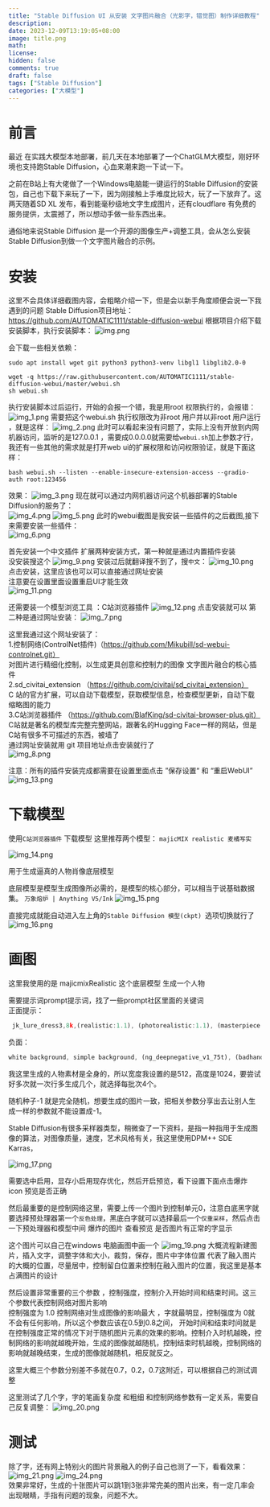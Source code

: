 ```yaml
---
title: "Stable Diffusion UI 从安装 文字图片融合（光影字，错觉图）制作详细教程"
description: 
date: 2023-12-09T13:19:05+08:00
image: title.png
math: 
license: 
hidden: false
comments: true
draft: false
tags: ["Stable Diffusion"]
categories: ["大模型"]
---
```

# 前言
最近 在实践大模型本地部署，前几天在本地部署了一个ChatGLM大模型，刚好环境也支持跑Stable Diffusion，心血来潮来跑一下试一下。

之前在B站上有大佬做了一个Windows电脑能一键运行的Stable Diffusion的安装包，自己也下载下来玩了一下，因为刚接触上手难度比较大，玩了一下放弃了。这两天随着SD XL 发布，看到能毫秒级地文字生成图片，还有cloudflare 有免费的服务提供，太震撼了，所以想动手做一些东西出来。


通俗地来说Stable Diffusion 是一个开源的图像生产+调整工具，会从怎么安装Stable Diffusion到做一个文字图片融合的示例。


# 安装
这里不会具体详细截图内容，会粗略介绍一下，但是会以新手角度顺便会说一下我遇到的问题
Stable Diffusion项目地址：https://github.com/AUTOMATIC1111/stable-diffusion-webui
根据项目介绍下载安装脚本，执行安装脚本：
![img.png](img.png)

会下载一些相关依赖：
```shell
sudo apt install wget git python3 python3-venv libgl1 libglib2.0-0

wget -q https://raw.githubusercontent.com/AUTOMATIC1111/stable-diffusion-webui/master/webui.sh
sh webui.sh
```
执行安装脚本过后运行，开始的会报一个错，我是用root 权限执行的，会报错：
![img_1.png](img_1.png)
需要把这个webui.sh 执行权限改为非root 用户并以非root 用户运行 ，就是这样：
![img_2.png](img_2.png)
此时可以看起来没有问题了，实际上没有开放到内网机器访问，监听的是127.0.0.1 ，需要成0.0.0.0就需要给`webui.sh`加上参数才行，我还有一些其他的需求就是打开web ui的扩展权限和访问权限验证，就是下面这样：
```shell
bash webui.sh --listen --enable-insecure-extension-access --gradio-auth root:123456 
```
效果：
![img_3.png](img_3.png)
现在就可以通过内网机器访问这个机器部署的Stable Diffusion的服务了：  
![img_4.png](img_4.png)
![img_5.png](img_5.png)
此时的webui截图是我安装一些插件的之后截图,接下来需要安装一些插件：  
![img_6.png](img_6.png)

首先安装一个中文插件
扩展两种安装方式，第一种就是通过内置插件安装   
没安装搜这个
![img_9.png](img_9.png)
安装过后就翻译搜不到了，搜`中文`：
![img_10.png](img_10.png)
点击安装，这里应该也可以可以直接通过网址安装      
注意要在设置里面设置重启UI才能生效     
![img_11.png](img_11.png)

还需要装一个模型浏览工具 ：C站浏览器插件
![img_12.png](img_12.png)
点击安装就可以
第二种是通过网址安装：
![img_7.png](img_7.png)

这里我通过这个网址安装了：    
1.控制网络(ControlNet插件)（https://github.com/Mikubill/sd-webui-controlnet.git）    
对图片进行精细化控制，以生成更具创意和控制力的图像 文字图片融合的核心插件    
2.sd_civitai_extension	（https://github.com/civitai/sd_civitai_extension）    
C 站的官方扩展，可以自动下载模型，获取模型信息，检查模型更新，自动下载缩略图的能力  
3.C站浏览器插件	（https://github.com/BlafKing/sd-civitai-browser-plus.git）   
C站就是著名的模型库完整完整网站，跟著名的Hugging Face一样的网站，但是C站有很多不可描述的东西，被墙了    
通过网址安装就用 git 项目地址点击安装就行了   
![img_8.png](img_8.png)

注意：所有的插件安装完成都需要在设置里面点击 ”保存设置“ 和 “重启WebUI”
![img_13.png](img_13.png)

# 下载模型
使用`C站浏览器插件` 下载模型
这里推荐两个模型：
`majicMIX realistic 麦橘写实` 

![img_14.png](img_14.png)

用于生成逼真的人物肖像底层模型

底层模型是模型生成图像所必需的，是模型的核心部分，可以相当于说基础数据集。
`万象熔炉 | Anything V5/Ink`
![img_15.png](img_15.png)


直接完成就能自动进入左上角的`Stable Diffusion 模型(ckpt) `选项切换就行了  
![img_16.png](img_16.png)

#  画图
这里我使用的是 majicmixRealistic 这个底层模型 生成一个人物

需要提示词prompt提示词，找了一些prompt社区里面的关键词   
正面提示：
```typescript
 jk_lure_dress3,8k,(realistic:1.1), (photorealistic:1.1), (masterpiece:1.1), (best quality:1.1), RAW photo, highres, ultra detailed, High detail RAW color photo,professional photograph,masterpiece, best quality,realistic,realskin,1girl,low_key,solo,lighting,long hair ,full body, standing,classroom, beautiful detailed eyes,natural lighting,, (detailed face:1.2),extremely beautiful face,
```
负面：
```typescript
white background, simple background, (ng_deepnegative_v1_75t), (badhandv4), (worst quality:2), (low quality:2), (normal quality:2), lowres, watermark, monochrome
```
我这里生成的人物素材是全身的，所以宽度我设置的是512，高度是1024，要尝试好多次就一次行多生成几个，就选择每批次4个。 

随机种子-1 就是完全随机，想要生成的图片一致，把相关参数分享出去让别人生成一样的参数就不能设置成-1。

Stable Diffusion有很多采样器类型，稍微查了一下资料，是指一种指用于生成图像的算法，对图像质量，速度，艺术风格有关，我这里使用DPM++ SDE Karras，


![img_17.png](img_17.png)

需要选中启用，显存小启用现存优化，然后开启预览，看下设置下面点击爆炸icon 预览是否正确

然后最重要的是控制网络这里，需要上传一个图片到控制单元0，注意白底黑字就要选择预处理器第一个`反色处理`，黑底白字就可以选择最后一个`仅重采样`，然后点击一下预处理器和模型中间 爆炸的图片 查看预览 是否图片有正常的字显示

这个图片可以自己在windows 电脑画图中画一个
![img_19.png](img_19.png)
大概流程新建图片，插入文字，调整字体和大小，裁剪，保存，图片中字体位置 代表了融入图片的大概的位置，尽量居中，控制留白位置来控制在融入图片的位置，我这里是基本占满图片的设计

然后设置非常重要的三个参数 ，控制强度，控制介入开始时间和结束时间。这三个参数代表控制网络对图片影响   
 控制强度为 1.0 控制网络对生成图像的影响最大 ，字就最明显，控制强度为 0就不会有任何影响，所以这个参数应该在0.5到0.8之间，
开始时间和结束时间就是在控制强度正常的情况下对于随机图片元素的效果的影响。控制介入时机越晚，控制网络的影响就越晚开始，生成的图像就越随机，控制结束时机越晚，控制网络的影响就越晚结束，生成的图像就越随机，相反就反之。

这里大概三个参数分别差不多就在0.7，0.2，0.7这附近，可以根据自己的测试调整

这里测试了几个字，字的笔画复杂度 和粗细 和控制网络参数有一定关系，需要自己反复调整：
![img_20.png](img_20.png)

# 测试
除了字，还有网上特别火的图片背景融入的例子自己也测了一下，看看效果：
![img_21.png](img_21.png)
![img_24.png](img_24.png)  
效果非常好，生成的十张图片可以跳1到3张非常完美的图片出来，有一定几率会出现眼睛，手指有问题的现象，问题不大。